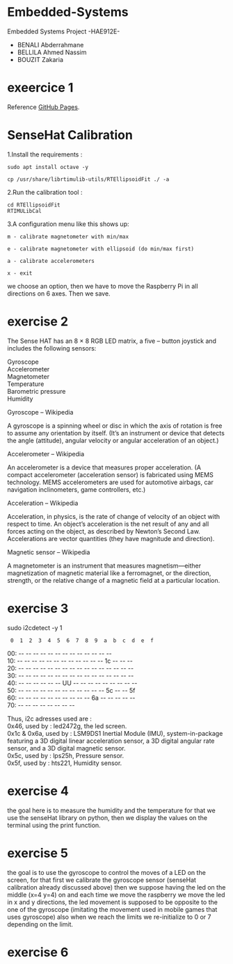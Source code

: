 # Embedded-Systems

Embedded Systems Project -HAE912E-

- BENALI Abderrahmane 
- BELLILA Ahmed Nassim 
- BOUZIT Zakaria

# exeercice 1

Reference [GitHub Pages](https://pages.github.com/).

# SenseHat Calibration 
1.Install the requirements : 
```
sudo apt install octave -y

cp /usr/share/librtimulib-utils/RTEllipsoidFit ./ -a
```
2.Run the calibration tool :
```
cd RTEllipsoidFit
RTIMULibCal
```
3.A configuration menu like this shows up:
```
m - calibrate magnetometer with min/max

e - calibrate magnetometer with ellipsoid (do min/max first)

a - calibrate accelerometers

x - exit
```
we choose an option, then we have to move the Raspberry Pi in all directions on 6 axes.
Then we save.  

# exercise 2

The Sense HAT has an 8 × 8 RGB LED matrix, a five – button joystick and includes the following sensors:  

Gyroscope  
Accelerometer  
Magnetometer  
Temperature  
Barometric pressure  
Humidity  

Gyroscope – Wikipedia  

A gyroscope is a spinning wheel or disc in which the axis of rotation is free to assume any orientation by itself. (It’s an instrument or device that detects the angle (attitude), angular velocity or angular acceleration of an object.)  

Accelerometer – Wikipedia  

An accelerometer is a device that measures proper acceleration. (A compact accelerometer (acceleration sensor) is fabricated using MEMS technology. MEMS accelerometers are used for automotive airbags, car navigation inclinometers, game controllers, etc.)  

Acceleration – Wikipedia  

Acceleration, in physics, is the rate of change of velocity of an object with respect to time. An object’s acceleration is the net result of any and all forces acting on the object, as described by Newton’s Second Law. Accelerations are vector quantities (they have magnitude and direction).  

Magnetic sensor – Wikipedia  

A magnetometer is an instrument that measures magnetism—either magnetization of magnetic material like a ferromagnet, or the direction, strength, or the relative change of a magnetic field at a particular location.    

# exercise 3
sudo i2cdetect -y 1    


  
     0  1  2  3  4  5  6  7  8  9  a  b  c  d  e  f  
00:          -- -- -- -- -- -- -- -- -- -- -- -- --  
10: -- -- -- -- -- -- -- -- -- -- -- -- 1c -- -- --  
20: -- -- -- -- -- -- -- -- -- -- -- -- -- -- -- --  
30: -- -- -- -- -- -- -- -- -- -- -- -- -- -- -- --  
40: -- -- -- -- -- -- UU -- -- -- -- -- -- -- -- --  
50: -- -- -- -- -- -- -- -- -- -- -- -- 5c -- -- 5f  
60: -- -- -- -- -- -- -- -- -- -- 6a -- -- -- -- --  
70: -- -- -- -- -- -- -- --  

Thus, i2c adresses used are :   
0x46, used by : led2472g, the led screen.  
0x1c & 0x6a, used by : LSM9DS1 Inertial Module (IMU), system-in-package featuring a 3D digital linear acceleration sensor, a 3D digital angular rate sensor, and a 3D digital magnetic sensor.  
0x5c, used by : lps25h, Pressure sensor.  
0x5f, used by : hts221, Humidity sensor.  

# exercise 4
the goal here is to measure the humidity and the temperature for that we use the senseHat library on python, then we display the values on the terminal using the print function.

# exercise 5
the goal is to use the gyroscope to control the moves of a LED on the screen, for that first we calibrate the gyroscope sensor (senseHat calibration already discussed above) then we suppose having the led on the middle (x=4 y=4) on and each time we move the raspberry we move the led in x and y directions, the led movement is supposed to be opposite to the one of the gyroscope (imitating the movement used in mobile games that uses gyroscope) also when we reach the limits we re-initialize to 0 or 7 depending on the limit.
# exercise 6
